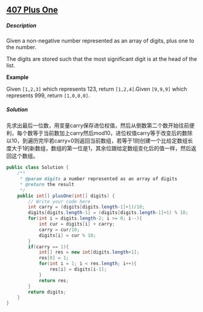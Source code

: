## [407 Plus One](http://www.lintcode.com/en/problem/plus-one/)

##### Description

Given a non-negative number represented as an array of digits, plus one to the number.

The digits are stored such that the most significant digit is at the head of the list.

**Example**

Given `[1,2,3]` which represents 123, return `[1,2,4]`.Given `[9,9,9]` which represents 999, return `[1,0,0,0]`.

##### Solution

先求出最后一位数，用变量carry保存进位权值，然后从倒数第二个数开始往前便利，每个数等于当前数加上carry然后mod10，进位权值carry等于改变后的数除以10，到遍历完毕若carry=0则返回当前数组，若等于1则创建一个比给定数组长度大于1的新数组，数组的第一位是1，其余位跟给定数组变化后的值一样，然后返回这个数组。

```java
public class Solution {
    /**
     * @param digits a number represented as an array of digits
     * @return the result
     */
    public int[] plusOne(int[] digits) {
        // Write your code here
        int carry = (digits[digits.length-1]+1)/10;
        digits[digits.length-1] = (digits[digits.length-1]+1) % 10;
        for(int i = digits.length-2; i >= 0; i--){
            int cur = digits[i] + carry;
            carry = cur/10;
            digits[i] = cur % 10;
        }
        if(carry == 1){
            int[] res = new int[digits.length+1];
            res[0] = 1;
            for(int i = 1; i < res.length; i++){
                res[i] = digits[i-1];
            }
            return res;
        }
        return digits;
    }
}
```


